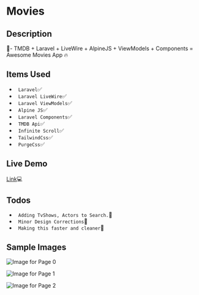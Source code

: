 # Movies
## Description
:rainbow:- TMDB + Laravel + LiveWire + AlpineJS + ViewModels + Components = Awesome Movies App :fire:

## Items Used
- ``` Laravel```:white_check_mark: 
- ``` Laravel LiveWire```:white_check_mark: 
- ``` Laravel ViewModels```:white_check_mark: 
- ``` Alpine JS```:white_check_mark: 
- ``` Laravel Components```:white_check_mark: 
- ``` TMDB Api```:white_check_mark: 
- ``` Infinite Scroll```:white_check_mark: 
- ``` TailwindCss```:white_check_mark: 
- ``` PurgeCss```:white_check_mark: 

## Live Demo
[Link](https://moviweb.herokuapp.com/):computer:

## Todos
- ``` Adding TvShows, Actors to Search.```:black_square_button:
- ``` Minor Design Corrections```:black_square_button:
- ``` Making this faster and cleaner```:black_square_button:

## Sample Images
![Image for Page 0](https://raw.githubusercontent.com/moaj257/movie-app/master/public/images/page_0.png)

![Image for Page 1](https://raw.githubusercontent.com/moaj257/movie-app/master/public/images/page_1.png)

![Image for Page 2](https://raw.githubusercontent.com/moaj257/movie-app/master/public/images/page_2.png)
